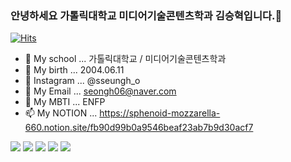 ### 안녕하세요 가톨릭대학교 미디어기술콘텐츠학과 김승혁입니다.👋


[![Hits](https://hits.seeyoufarm.com/api/count/incr/badge.svg?url=https%3A%2F%2Fgithub.com%2Fseongh06)](https://hits.seeyoufarm.com)


- 🔭 My school ... 가톨릭대학교 / 미디어기술콘텐츠학과
- 🌱 My birth  ... 2004.06.11
- 👯 Instagram ... @sseungh_o
- 🤔 My Email  ... seongh06@naver.com
- 💬 My MBTI   ... ENFP
- 📫 My NOTION ... https://sphenoid-mozzarella-660.notion.site/fb90d99b0a9546beaf23ab7b9d30acf7

<!--
[![github stats](https://github-readme-stats.vercel.app/api?username=seongh06&show_icons=true&hide_border=true)](https://github.com/seongh06)
[![Top Langs](https://github-readme-stats.vercel.app/api/top-langs/?username=seongh06&layout=compact)](https://github.com/seongh06)
-->
</a>
</a>

<a href="" target="_blank"><img src="https://img.shields.io/badge/C++-00599C?style=flat-square&&logo=C++&logoColor=white"/></a>
<a href="" target="_blank"><img src="https://img.shields.io/badge/C-A8B9CC?style=flat-square&&logo=C&logoColor=white"/></a>
<a href="" target="_blank"><img src="https://img.shields.io/badge/Android-3DDC84?style=flat-square&logo=Android&logoColor=white"/></a>
<a href="" target="_blank"><img src="https://img.shields.io/badge/Kotlin-0095D5?style=flat-square&logo=Kotlin&logoColor=white"/></a>
<a href="" target="_blank"><img src="https://img.shields.io/badge/Python-3776AB?style=flat-square&logo=Python&logoColor=white"/></a>
